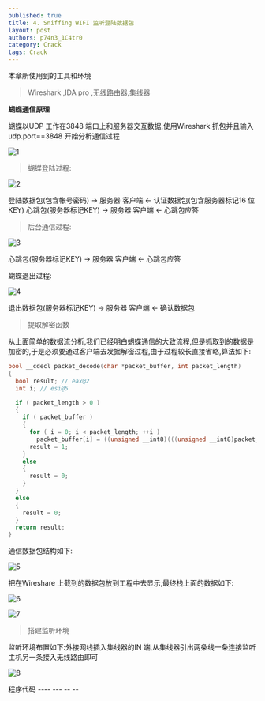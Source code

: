 ```yaml
---
published: true
title: 4. Sniffing WIFI 监听登陆数据包
layout: post
authors: p74n3_1C4tr0
category: Crack
tags: Crack
---
```



本章所使用到的工具和环境

>Wireshark ,IDA pro ,无线路由器,集线器

**蝴蝶通信原理**

蝴蝶以UDP 工作在3848 端口上和服务器交互数据,使用Wireshark 抓包并且输入udp.port==3848 开始分析通信过程

![1](http://ww4.sinaimg.cn/large/005YTBXDgw1ev0398txabj30fd03bmyd.jpg)

>蝴蝶登陆过程:

<!-- more -->
![2](http://ww2.sinaimg.cn/large/005YTBXDgw1ev039m0igaj30fe03sgmj.jpg)

登陆数据包(包含帐号密码) -> 服务器
客户端 <- 认证数据包(包含服务器标记16 位KEY)
心跳包(服务器标记KEY) -> 服务器
客户端 <- 心跳包应答

>后台通信过程:

![3](http://ww3.sinaimg.cn/large/005YTBXDgw1ev03b73i26j30fe02bdgg.jpg)

心跳包(服务器标记KEY) -> 服务器
客户端 <- 心跳包应答

蝴蝶退出过程:

![4](http://ww2.sinaimg.cn/large/005YTBXDgw1ev03byf6scj30fe02jwf4.jpg)

  退出数据包(服务器标记KEY) -> 服务器
  客户端 <- 确认数据包

>提取解密函数

从上面简单的数据流分析,我们已经明白蝴蝶通信的大致流程,但是抓取到的数据是加密的,于是必须要通过客户端去发掘解密过程,由于过程较长直接省略,算法如下:

```c++
bool __cdecl packet_decode(char *packet_buffer, int packet_length)
{
  bool result; // eax@2
  int i; // esi@5

  if ( packet_length > 0 )
  {
    if ( packet_buffer )
    {
      for ( i = 0; i < packet_length; ++i )
        packet_buffer[i] = ((unsigned __int8)(((unsigned __int8)packet_buffer[i] >> 5) | packet_buffer[i] & 0x70) >> 2) | 2 * (packet_buffer[i] & 1 | 2 * (packet_buffer[i] & 8 | 4 * (packet_buffer[i] & 4 | 4 * (packet_buffer[i] & 0xFE))));
      result = 1;
    }
    else
    {
      result = 0;
    }
  }
  else
  {
    result = 0;
  }
  return result;
}
```

通信数据包结构如下:

![5](http://ww2.sinaimg.cn/large/005YTBXDgw1ev03e8nbdjj30fe07ewfe.jpg)

把在Wireshare 上截到的数据包放到工程中去显示,最终栈上面的数据如下:

![6](http://ww1.sinaimg.cn/large/005YTBXDgw1ev03eri3ubj30fd04ngmq.jpg)

![7](http://ww4.sinaimg.cn/large/005YTBXDgw1ev03f1ej6oj30fe04rdgx.jpg)

>搭建监听环境

监听环境布置如下:外接网线插入集线器的IN 端,从集线器引出两条线一条连接监听主机另一条接入无线路由即可

![8](http://ww4.sinaimg.cn/large/005YTBXDgw1ev03fxax13j30fd08n75f.jpg)

程序代码 ---- --- -- --
